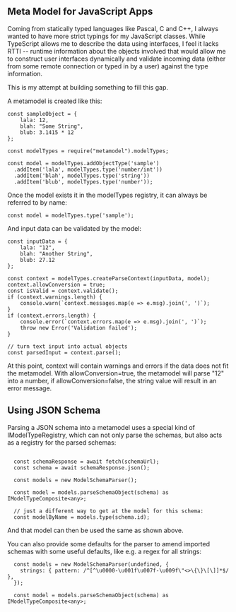Meta Model for JavaScript Apps
----

Coming from statically typed languages like Pascal, C and C++, I always wanted to have
more strict typings for my JavaScript classes. While TypeScript allows me to describe
the data using interfaces, I feel it lacks RTTI -- runtime information about the objects
involved that would allow me to construct user interfaces dynamically and validate
incoming data (either from some remote connection or typed in by a user) against the
type information.

This is my attempt at building something to fill this gap.


A metamodel is created like this:

    const sampleObject = {
        lala: 12,
        blah: "Some String",
        blub: 3.1415 * 12
    };

    const modelTypes = require("metamodel").modelTypes;

    const model = modelTypes.addObjectType('sample')
      .addItem('lala', modelTypes.type('number/int'))
      .addItem('blah', modelTypes.type('string'))
      .addItem('blub', modelTypes.type('number'));

Once the model exists it in the modelTypes registry, it can always be referred
to by name:

    const model = modelTypes.type('sample');
    
And input data can be validated by the model:

    const inputData = {
        lala: "12",
        blah: "Another String",
        blub: 27.12
    };
    
    const context = modelTypes.createParseContext(inputData, model);
    context.allowConversion = true;
    const isValid = context.validate();
    if (context.warnings.length) {
        console.warn(`context.messages.map(e => e.msg).join(', ')`);
    }
    if (context.errors.length) {
        console.error(`context.errors.map(e => e.msg).join(', ')`);
        throw new Error('Validation failed');
    }

    // turn text input into actual objects
    const parsedInput = context.parse();


At this point, context will contain warnings and errors if the data does
not fit the metamodel. With allowConversion=true, the metamodel will
parse "12" into a number, if allowConversion=false, the string value will
result in an error message.

## Using JSON Schema

Parsing a JSON schema into a metamodel uses a special kind of IModelTypeRegistry, which can not only parse the schemas, but also acts as a registry for the parsed schemas:

```
  
  const schemaResponse = await fetch(schemaUrl);
  const schema = await schemaResponse.json();

  const models = new ModelSchemaParser();

  const model = models.parseSchemaObject(schema) as IModelTypeComposite<any>;

  // just a different way to get at the model for this schema:
  const modelByName = models.type(schema.id); 

```

And that model can then be used the same as shown above.

You can also provide some defaults for the parser to amend imported schemas with some useful defaults, like e.g. a regex for all strings:

```
  const models = new ModelSchemaParser(undefined, {
    strings: { pattern: /^[^\u0000-\u001f\u007f-\u009f\"<>\{\}\[\]]*$/ },
  });

  const model = models.parseSchemaObject(schema) as IModelTypeComposite<any>;

```